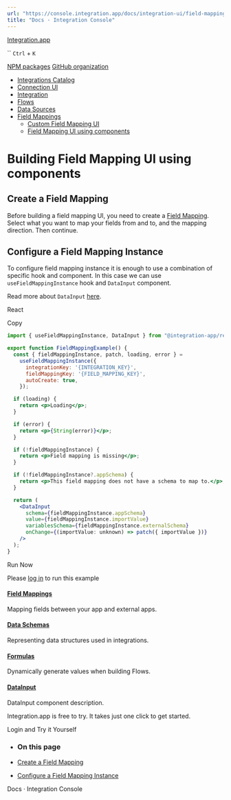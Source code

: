 ```yaml
---
url: "https://console.integration.app/docs/integration-ui/field-mappings/components"
title: "Docs · Integration Console"
---
```


[Integration.app](https://integration.app/)

`` `Ctrl` + `K`

[NPM packages](https://www.npmjs.com/~integration.app) [GitHub organization](https://github.com/integration-app)

- [Integrations Catalog](https://console.integration.app/docs/integration-ui/integration-list)
- [Connection UI](https://console.integration.app/docs/integration-ui/connection)
- [Integration](https://console.integration.app/docs/integration-ui/integration)
- [Flows](https://console.integration.app/docs/integration-ui/flows)
- [Data Sources](https://console.integration.app/docs/integration-ui/data-sources)
- [Field Mappings](https://console.integration.app/docs/integration-ui/field-mappings)
  - [Custom Field Mapping UI](https://console.integration.app/docs/integration-ui/field-mappings/custom)
  - [Field Mapping UI using components](https://console.integration.app/docs/integration-ui/field-mappings/components)

# Building Field Mapping UI using components

## Create a Field Mapping

Before building a field mapping UI, you need to create a [Field Mapping](https://console.integration.app/w/0/field-mappings).
Select what you want to map your fields from and to, and the mapping direction. Then continue.

## Configure a Field Mapping Instance

To configure field mapping instance it is enough to use a combination of specific hook and component.
In this case we can use `useFieldMappingInstance` hook and `DataInput` component.

Read more about `DataInput` [here](https://console.integration.app/docs/getting-started/front-end/react/components/data-input).

React

Copy

```jsx
import { useFieldMappingInstance, DataInput } from "@integration-app/react";

export function FieldMappingExample() {
  const { fieldMappingInstance, patch, loading, error } =
    useFieldMappingInstance({
      integrationKey: '{INTEGRATION_KEY}',
      fieldMappingKey: '{FIELD_MAPPING_KEY}',
      autoCreate: true,
    });

  if (loading) {
    return <p>Loading</p>;
  }

  if (error) {
    return <p>{String(error)}</p>;
  }

  if (!fieldMappingInstance) {
    return <p>Field mapping is missing</p>;
  }

  if (!fieldMappingInstance?.appSchema) {
    return <p>This field mapping does not have a schema to map to.</p>;
  }

  return (
    <DataInput
      schema={fieldMappingInstance.appSchema}
      value={fieldMappingInstance.importValue}
      variablesSchema={fieldMappingInstance.externalSchema}
      onChange={(importValue: unknown) => patch({ importValue })}
    />
  );
}
```

Run Now

Please [log in](https://console.integration.app/login?returnTo=https%3A%2F%2Fconsole.integration.app%2Fdocs%2Fintegration-ui%2Ffield-mappings%2Fcomponents) to run this example

#### [Field Mappings](https://console.integration.app/docs/membrane/interfaces/field-mappings)

Mapping fields between your app and external apps.

#### [Data Schemas](https://console.integration.app/docs/membrane/references/data-schemas)

Representing data structures used in integrations.

#### [Formulas](https://console.integration.app/docs/membrane/references/formulas)

Dynamically generate values when building Flows.

#### [DataInput](https://console.integration.app/docs/getting-started/front-end/react/components/data-input)

DataInput component description.

Integration.app is free to try. It takes just one click to get started.

Login and Try it Yourself

- ### On this page

- [Create a Field Mapping](https://console.integration.app/docs/integration-ui/field-mappings/components#create-a-field-mapping)
- [Configure a Field Mapping Instance](https://console.integration.app/docs/integration-ui/field-mappings/components#configure-a-field-mapping-instance)

Docs · Integration Console